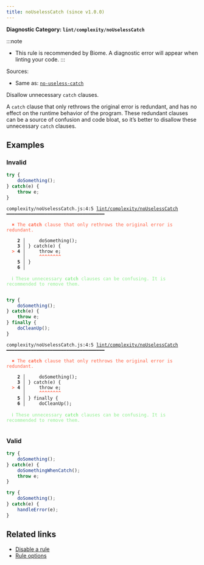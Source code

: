 ```yaml
---
title: noUselessCatch (since v1.0.0)
---
```


**Diagnostic Category: `lint/complexity/noUselessCatch`**

:::note
- This rule is recommended by Biome. A diagnostic error will appear when linting your code.
:::

Sources: 
- Same as: <a href="https://eslint.org/docs/latest/rules/no-useless-catch" target="_blank"><code>no-useless-catch</code></a>

Disallow unnecessary `catch` clauses.

A `catch` clause that only rethrows the original error is redundant,
and has no effect on the runtime behavior of the program.
These redundant clauses can be a source of confusion and code bloat,
so it’s better to disallow these unnecessary `catch` clauses.

## Examples

### Invalid

```jsx
try {
    doSomething();
} catch(e) {
    throw e;
}
```

<pre class="language-text"><code class="language-text">complexity/noUselessCatch.js:4:5 <a href="https://biomejs.dev/linter/rules/no-useless-catch">lint/complexity/noUselessCatch</a> ━━━━━━━━━━━━━━━━━━━━━━━━━━━━━━━━━━━━

<strong><span style="color: Tomato;">  </span></strong><strong><span style="color: Tomato;">✖</span></strong> <span style="color: Tomato;">The </span><span style="color: Tomato;"><strong>catch</strong></span><span style="color: Tomato;"> clause that only rethrows the original error is redundant.</span>
  
    <strong>2 │ </strong>    doSomething();
    <strong>3 │ </strong>} catch(e) {
<strong><span style="color: Tomato;">  </span></strong><strong><span style="color: Tomato;">&gt;</span></strong> <strong>4 │ </strong>    throw e;
   <strong>   │ </strong>    <strong><span style="color: Tomato;">^</span></strong><strong><span style="color: Tomato;">^</span></strong><strong><span style="color: Tomato;">^</span></strong><strong><span style="color: Tomato;">^</span></strong><strong><span style="color: Tomato;">^</span></strong><strong><span style="color: Tomato;">^</span></strong><strong><span style="color: Tomato;">^</span></strong><strong><span style="color: Tomato;">^</span></strong>
    <strong>5 │ </strong>}
    <strong>6 │ </strong>
  
<strong><span style="color: lightgreen;">  </span></strong><strong><span style="color: lightgreen;">ℹ</span></strong> <span style="color: lightgreen;">These unnecessary </span><span style="color: lightgreen;"><strong>catch</strong></span><span style="color: lightgreen;"> clauses can be confusing. It is recommended to remove them.</span>
  
</code></pre>

```jsx
try {
    doSomething();
} catch(e) {
    throw e;
} finally {
    doCleanUp();
}
```

<pre class="language-text"><code class="language-text">complexity/noUselessCatch.js:4:5 <a href="https://biomejs.dev/linter/rules/no-useless-catch">lint/complexity/noUselessCatch</a> ━━━━━━━━━━━━━━━━━━━━━━━━━━━━━━━━━━━━

<strong><span style="color: Tomato;">  </span></strong><strong><span style="color: Tomato;">✖</span></strong> <span style="color: Tomato;">The </span><span style="color: Tomato;"><strong>catch</strong></span><span style="color: Tomato;"> clause that only rethrows the original error is redundant.</span>
  
    <strong>2 │ </strong>    doSomething();
    <strong>3 │ </strong>} catch(e) {
<strong><span style="color: Tomato;">  </span></strong><strong><span style="color: Tomato;">&gt;</span></strong> <strong>4 │ </strong>    throw e;
   <strong>   │ </strong>    <strong><span style="color: Tomato;">^</span></strong><strong><span style="color: Tomato;">^</span></strong><strong><span style="color: Tomato;">^</span></strong><strong><span style="color: Tomato;">^</span></strong><strong><span style="color: Tomato;">^</span></strong><strong><span style="color: Tomato;">^</span></strong><strong><span style="color: Tomato;">^</span></strong><strong><span style="color: Tomato;">^</span></strong>
    <strong>5 │ </strong>} finally {
    <strong>6 │ </strong>    doCleanUp();
  
<strong><span style="color: lightgreen;">  </span></strong><strong><span style="color: lightgreen;">ℹ</span></strong> <span style="color: lightgreen;">These unnecessary </span><span style="color: lightgreen;"><strong>catch</strong></span><span style="color: lightgreen;"> clauses can be confusing. It is recommended to remove them.</span>
  
</code></pre>

### Valid

```jsx
try {
    doSomething();
} catch(e) {
    doSomethingWhenCatch();
    throw e;
}
```

```jsx
try {
    doSomething();
} catch(e) {
    handleError(e);
}
```

## Related links

- [Disable a rule](/linter/#disable-a-lint-rule)
- [Rule options](/linter/#rule-options)
